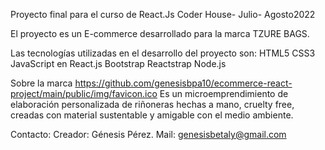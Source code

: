 Proyecto final para el curso de React.Js Coder House- Julio- Agosto2022

El proyecto es un E-commerce desarrollado para la marca TZURE BAGS.


Las tecnologías utilizadas en el desarrollo del proyecto son:
HTML5
CSS3
JavaScript en React.js
Bootstrap 
Reactstrap
Node.js


Sobre la marca
https://github.com/genesisbpa10/ecommerce-react-project/main/public/img/favicon.ico
Es un microemprendimiento de elaboración personalizada de riñoneras hechas a mano, cruelty free, creadas con material sustentable y amigable con el medio ambiente. 


Contacto:
Creador: Génesis Pérez.
Mail: genesisbetaly@gmail.com



